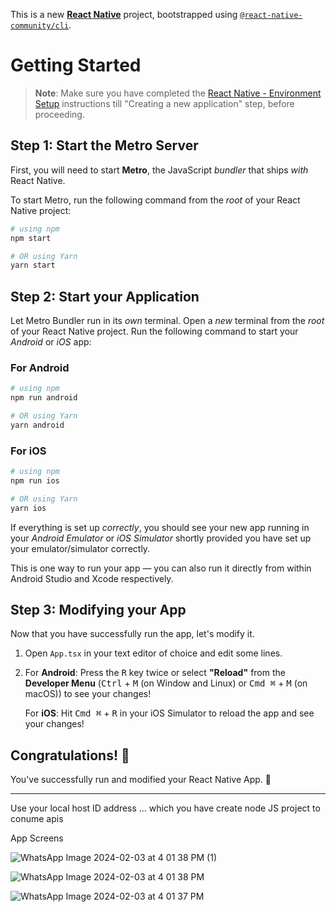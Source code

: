 This is a new [**React Native**](https://reactnative.dev) project, bootstrapped using [`@react-native-community/cli`](https://github.com/react-native-community/cli).

# Getting Started

>**Note**: Make sure you have completed the [React Native - Environment Setup](https://reactnative.dev/docs/environment-setup) instructions till "Creating a new application" step, before proceeding.

## Step 1: Start the Metro Server

First, you will need to start **Metro**, the JavaScript _bundler_ that ships _with_ React Native.

To start Metro, run the following command from the _root_ of your React Native project:

```bash
# using npm
npm start

# OR using Yarn
yarn start
```

## Step 2: Start your Application

Let Metro Bundler run in its _own_ terminal. Open a _new_ terminal from the _root_ of your React Native project. Run the following command to start your _Android_ or _iOS_ app:

### For Android

```bash
# using npm
npm run android

# OR using Yarn
yarn android
```

### For iOS

```bash
# using npm
npm run ios

# OR using Yarn
yarn ios
```

If everything is set up _correctly_, you should see your new app running in your _Android Emulator_ or _iOS Simulator_ shortly provided you have set up your emulator/simulator correctly.

This is one way to run your app — you can also run it directly from within Android Studio and Xcode respectively.

## Step 3: Modifying your App

Now that you have successfully run the app, let's modify it.

1. Open `App.tsx` in your text editor of choice and edit some lines.
2. For **Android**: Press the <kbd>R</kbd> key twice or select **"Reload"** from the **Developer Menu** (<kbd>Ctrl</kbd> + <kbd>M</kbd> (on Window and Linux) or <kbd>Cmd ⌘</kbd> + <kbd>M</kbd> (on macOS)) to see your changes!

   For **iOS**: Hit <kbd>Cmd ⌘</kbd> + <kbd>R</kbd> in your iOS Simulator to reload the app and see your changes!

## Congratulations! :tada:

You've successfully run and modified your React Native App. :partying_face:

------------------------------------------------------------------------------------------------------------------------------------------------------------------------------------------------------------------------------------------

Use your local host ID address ... which you have create node JS project to conume apis 


App Screens

![WhatsApp Image 2024-02-03 at 4 01 38 PM (1)](https://github.com/puneetsharma1991/REDUX-SAGA-Architecture-in-User-LOGIN-and-SIGN-UP-with-API/assets/80851654/a1bd1b95-d081-4000-8a2d-bfd43fd99145)


![WhatsApp Image 2024-02-03 at 4 01 38 PM](https://github.com/puneetsharma1991/REDUX-SAGA-Architecture-in-User-LOGIN-and-SIGN-UP-with-API/assets/80851654/0cd5e930-4226-4688-88a8-1865f3bcd39c)

![WhatsApp Image 2024-02-03 at 4 01 37 PM](https://github.com/puneetsharma1991/REDUX-SAGA-Architecture-in-User-LOGIN-and-SIGN-UP-with-API/assets/80851654/ee3d9868-5f37-4b52-9773-672400590a4e)


